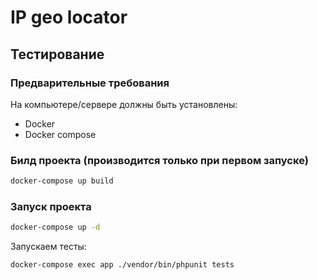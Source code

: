 # IP geo locator

## Тестирование

### Предварительные требования

На компьютере/сервере должны быть установлены:

- Docker
- Docker compose

### Билд проекта (производится только при первом запуске)
```bash
docker-compose up build
```

### Запуск проекта
```bash
docker-compose up -d
```

Запускаем тесты:
```bash
docker-compose exec app ./vendor/bin/phpunit tests
```